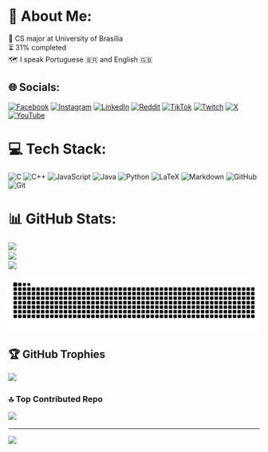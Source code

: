 # 💫 About Me:
🏫 CS major at University of Brasília<br>⏳ 31% completed<br> 🗺️ I speak Portuguese 🇧🇷 and English 🇬🇧


## 🌐 Socials:
[![Facebook](https://img.shields.io/badge/Facebook-%231877F2.svg?logo=Facebook&logoColor=white)](https://facebook.com/elvis.correamirandajunior) [![Instagram](https://img.shields.io/badge/Instagram-%23E4405F.svg?logo=Instagram&logoColor=white)](https://instagram.com/elviscmjr) [![LinkedIn](https://img.shields.io/badge/LinkedIn-%230077B5.svg?logo=linkedin&logoColor=white)](https://linkedin.com/in/elviscmjr) [![Reddit](https://img.shields.io/badge/Reddit-%23FF4500.svg?logo=Reddit&logoColor=white)](https://reddit.com/user/neatzzy) [![TikTok](https://img.shields.io/badge/TikTok-%23000000.svg?logo=TikTok&logoColor=white)](https://tiktok.com/@neatzzy) [![Twitch](https://img.shields.io/badge/Twitch-%239146FF.svg?logo=Twitch&logoColor=white)](https://twitch.tv/neatzzy) [![X](https://img.shields.io/badge/X-black.svg?logo=X&logoColor=white)](https://x.com/neatzzy) [![YouTube](https://img.shields.io/badge/YouTube-%23FF0000.svg?logo=YouTube&logoColor=white)](https://youtube.com/@neatzzy) 

# 💻 Tech Stack:
![C](https://img.shields.io/badge/c-%2300599C.svg?style=for-the-badge&logo=c&logoColor=white) ![C++](https://img.shields.io/badge/c++-%2300599C.svg?style=for-the-badge&logo=c%2B%2B&logoColor=white) ![JavaScript](https://img.shields.io/badge/javascript-%23323330.svg?style=for-the-badge&logo=javascript&logoColor=%23F7DF1E) ![Java](https://img.shields.io/badge/java-%23ED8B00.svg?style=for-the-badge&logo=openjdk&logoColor=white) ![Python](https://img.shields.io/badge/python-3670A0?style=for-the-badge&logo=python&logoColor=ffdd54) ![LaTeX](https://img.shields.io/badge/latex-%23008080.svg?style=for-the-badge&logo=latex&logoColor=white) ![Markdown](https://img.shields.io/badge/markdown-%23000000.svg?style=for-the-badge&logo=markdown&logoColor=white) ![GitHub](https://img.shields.io/badge/github-%23121011.svg?style=for-the-badge&logo=github&logoColor=white) ![Git](https://img.shields.io/badge/git-%23F05033.svg?style=for-the-badge&logo=git&logoColor=white)
# 📊 GitHub Stats:
![](https://github-readme-stats.vercel.app/api?username=neatzzy&theme=tokyonight&hide_border=false&include_all_commits=false&count_private=false)<br/>
![](https://nirzak-streak-stats.vercel.app/?user=neatzzy&theme=tokyonight&hide_border=false)<br/>
![](https://github-readme-stats.vercel.app/api/top-langs/?username=neatzzy&theme=tokyonight&hide_border=false&include_all_commits=false&count_private=false&layout=compact)

<picture align="center">
  <source media="(prefers-color-scheme: dark)" srcset="https://raw.githubusercontent.com/neatzzy/neatzzy/output/github-contribution-grid-snake-dark.svg">
  <source media="(prefers-color-scheme: light)" srcset="https://raw.githubusercontent.com/neatzzy/neatzzy/output/github-contribution-grid-snake-dark.svg">
  <img align="center" alt="github contribution grid snake animation" src="https://raw.githubusercontent.com/neatzzy/neatzzy/output/github-contribution-grid-snake.svg">
</picture>

## 🏆 GitHub Trophies
![](https://github-profile-trophy.vercel.app/?username=neatzzy&theme=radical&no-frame=false&no-bg=true&margin-w=4)

### 🔝 Top Contributed Repo
![](https://github-contributor-stats.vercel.app/api?username=neatzzy&limit=5&theme=dark&combine_all_yearly_contributions=true)

---
[![](https://visitcount.itsvg.in/api?id=neatzzy&icon=0&color=0)](https://visitcount.itsvg.in)

<!-- Proudly created with GPRM ( https://gprm.itsvg.in ) -->
